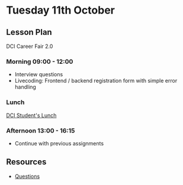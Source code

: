 # Tuesday 11th October

## Lesson Plan

DCI Career Fair 2.0

### Morning 09:00 - 12:00

+ Interview questions
+ Livecoding: Frontend / backend registration form with simple error handling

### Lunch

[DCI Student's Lunch](https://u7682628.ct.sendgrid.net/ls/click?upn=jEzVW1iH2WaAap8OZBWRI2I5tx4cuBe4-2FKiDjB7NLQ0ee397igW1x8P40U3YXZduwTv7Z77HfkFu3G0Jgz9qqy3r0ZPVMVmDMo5bt5lAWtk-3DlQL__uxhLs7zVtJGWxOgVjVrQ9Ez4FQ1dftVfQGSr6X7estvX-2F5XbPylUlfSQsnBIHRRrAHR57-2FcCjw9I8KfBeZ336-2FJv3asd48hPQ1Ro5c1O3fVEPfa1DNSuWg-2FVq-2FfEEPyJsH-2FqjHQWKsRKDdxvzD4AUQHAt-2BGVmkekFg28CUeEpuo96da6Nc2vfEkUMTwxyND2tG9wpmYXdyvc6TEu23aEv7-2BcA4iPfKPDPG-2BgWfya-2B-2BAuVBeOO5-2FW9pcR5Ni3V3aLr20ViPjQyVZzqz6hJLvv8op3YAG1nLiSggcGjMtIKpwruo2Yx90xUB3344qp-2FeUKqyO28puaiXWXTKP4jj7ivAqLix-2F0hzR2hD7ATkkQxigwNIzwtB5-2FFjIPbeOvVjp-2B)

### Afternoon 13:00 - 16:15

+ Continue with previous assignments

## Resources

- [Questions](11%20October_Questions.md)
